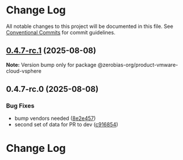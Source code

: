 # Change Log

All notable changes to this project will be documented in this file.
See [Conventional Commits](https://conventionalcommits.org) for commit guidelines.

## [0.4.7-rc.1](https://github.com/zerobias-org/product/compare/@zerobias-org/product-vmware-cloud-vsphere@0.4.7-rc.0...@zerobias-org/product-vmware-cloud-vsphere@0.4.7-rc.1) (2025-08-08)

**Note:** Version bump only for package @zerobias-org/product-vmware-cloud-vsphere





## 0.4.7-rc.0 (2025-08-08)


### Bug Fixes

* bump vendors needed ([8e2e457](https://github.com/zerobias-org/product/commit/8e2e457e0b5d7141a05e8f2c178bc2854f2b7178))
* second set of data for PR to dev ([c916854](https://github.com/zerobias-org/product/commit/c916854bcf229b1c2042ffdea18472d66a061aaf))





# Change Log
